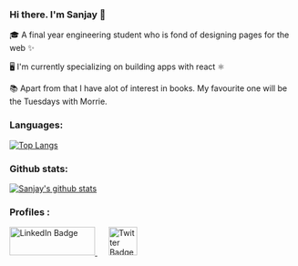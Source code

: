 

 ### Hi there. I'm Sanjay 👋

 🎓 A final year engineering student who is fond of designing pages for the web ✨
 
 🖥️ I'm currently specializing on building apps with react ⚛️
 
 📚 Apart from that I have alot of interest in books. My favourite one will be the Tuesdays with Morrie.
 

 ### Languages:
 
 [![Top Langs](https://github-readme-stats.vercel.app/api/top-langs/?username=SanjayAlagappan)](https://github.com/SanjayAlagappan/github-readme-stats)

  ### Github stats:
[![Sanjay's github stats](https://github-readme-stats.vercel.app/api?username=SanjayAlagappan&count_private=true&show_icons=true&theme=radical&hide_rank=false)](https://github.com/SanjayAlagappan/github-readme-stats)


 ### Profiles :
    
<div id="badges">
 <a href="https://www.linkedin.com/in/sanjay-a-445966208/">
  <img src="https://www.pngkey.com/png/detail/14-143268_file-linkedin-logo-svg-linkedin-logo-png-no.png" alt="LinkedIn Badge" width="150" height="50"/>
 </a>
 &nbsp; &nbsp;&nbsp;
 <a href="https://twitter.com/SanjayAlagappan">
  <img src="https://banner2.cleanpng.com/20180324/uwq/kisspng-social-media-computer-icons-youtube-twitter-5ab7139eac68c8.9225243815219475507062.jpg" alt="Twitter Badge" width="50" height="50"/>
 </a>
</div>
